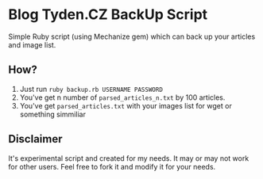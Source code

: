 Blog Tyden.CZ BackUp Script
========
Simple Ruby script (using Mechanize gem) which can back up your articles and image list.

How?
----------------------------
1. Just run `ruby backup.rb USERNAME PASSWORD`
2. You've get n number of `parsed_articles_n.txt` by 100 articles.
3. You've get `parsed_articles.txt` with your images list for wget or something simmiliar


Disclaimer
----------------------------
It's experimental script and created for my needs. It may or may not work for other users. 
Feel free to fork it and modify it for your needs.
